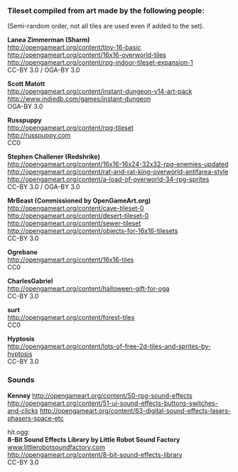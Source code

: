### Tileset compiled from art made by the following people:

(Semi-random order, not all tiles are used even if added to the set).

**Lanea Zimmerman (Sharm)**  
http://opengameart.org/content/tiny-16-basic  
http://opengameart.org/content/16x16-overworld-tiles  
http://opengameart.org/content/rpg-indoor-tileset-expansion-1  
CC-BY 3.0 / OGA-BY 3.0  

**Scott Matott**  
http://opengameart.org/content/instant-dungeon-v14-art-pack  
http://www.indiedb.com/games/instant-dungeon  
OGA-BY 3.0  

**Russpuppy**  
http://opengameart.org/content/rpg-tileset  
http://russpuppy.com  
CC0  

**Stephen Challener (Redshrike)**  
http://opengameart.org/content/16x16-16x24-32x32-rpg-enemies-updated  
http://opengameart.org/content/rat-and-rat-king-overworld-antifarea-style  
http://opengameart.org/content/a-load-of-overworld-34-rpg-sprites  
CC-BY 3.0 / OGA-BY 3.0  

**MrBeast (Commissioned by OpenGameArt.org)**  
http://opengameart.org/content/cave-tileset-0  
http://opengameart.org/content/desert-tileset-0  
http://opengameart.org/content/sewer-tileset  
http://opengameart.org/content/objects-for-16x16-tilesets  
CC-BY 3.0  

**Ogrebane**  
http://opengameart.org/content/16x16-tiles  
CC0  

**CharlesGabriel**  
http://opengameart.org/content/halloween-gift-for-oga  
CC-BY 3.0  

**surt**  
http://opengameart.org/content/forest-tiles  
CC0  

**Hyptosis**  
http://opengameart.org/content/lots-of-free-2d-tiles-and-sprites-by-hyptosis  
CC-BY 3.0  


### Sounds

**Kenney**
http://opengameart.org/content/50-rpg-sound-effects
http://opengameart.org/content/51-ui-sound-effects-buttons-switches-and-clicks
http://opengameart.org/content/63-digital-sound-effects-lasers-phasers-space-etc

hit.ogg:  
**8-Bit Sound Effects Library by Little Robot Sound Factory**  
www.littlerobotsoundfactory.com  
http://opengameart.org/content/8-bit-sound-effects-library  
CC-BY 3.0  

